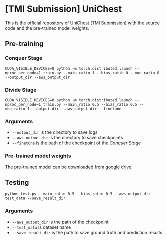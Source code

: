 #  [TMI Submission] UniChest
This is the official repository of UniChest (TMI Submission) with the source code and the pre-trained model weights. 

## Pre-training

### Conquer Stage
```
CUDA_VISIBLE_DEVICES=0 python -m torch.distributed.launch --nproc_per_node=1 train.py --main_ratio 1 --bias_ratio 0 --moe_ratio 0 --output_dir --aws_output_dir
```

### Divide Stage
```
CUDA_VISIBLE_DEVICES=0 python -m torch.distributed.launch --nproc_per_node=1 train.py --main_ratio 0.5 --bias_ratio 0.5 --moe_ratio 1 --output_dir --aws_output_dir --finetune
```

### Arguments

- `--output_dir` is the directory to save logs
- `--aws_output_dir` is the directory to save checkpoints
- `--finetune` is the path of the checkpoint of the _Conquer Stage_

### Pre-trained model weights
The pre-trained model can be downloaded from [google drive](https://drive.google.com/file/d/1V91ppG1M-IZcSFDyTBa4FNnMST9_vnkV/view?usp=sharing).

## Testing
```
python test.py --main_ratio 0.5 --bias_ratio 0.5 --aws_output_dir --test_data --save_result_dir
```

### Arguments

- `--aws_output_dir` is the path of the checkpoint
- `--test_data` is dataset name
- `--save_result_dir` is the path to save ground truth and prediction results


<!--
### Structure of code

```shell
├── config
│   └── config.yaml
├── dataset
│   ├── dataset_entity.py
│   ├── randaugment.py
│   └── test_dataset.py
├── engine
│   ├── test.py
│   └── train.py
├── factory
│   ├── loss.py
│   ├── metric.py
│   └── utils.py
├── models
│   ├── clip_tqn.py
│   ├── tokenization_bert.py
│   └── transformer_decoder.py
├── optim
│   ├── __init__.py
│   ├── adafactor.py
│   ├── adahessian.py
│   ├── adamp.py
│   ├── adamw.py
│   ├── lookahead.py
│   ├── nadam.py
│   ├── novograd.py
│   ├── optim_factory.py
│   ├── radam.py
│   ├── rmsprop_tf.py
│   └── sgdp.py
├── schedular
│   ├── __init__.py
│   ├── cosine_lr.py
│   ├── plateau_lr.py
│   ├── schedular.py
│   ├── schedular_factory.py
│   ├── step_lr.py
│   └── tanh_lr.py
├── readme.md
├── LICENSE
├── test.py
└── train.py

```
-->
